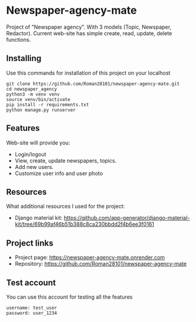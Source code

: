 # Newspaper-agency-mate

Project of "Newspaper agency". With 3 models (Topic, Newspaper, Redactor). Current web-site has simple create, read, update, delete functions.


## Installing

Use this commands for installation of this project on your localhost

```shell
git clone https://github.com/Roman28101/newspaper-agency-mate.git
cd newspaper_agency
python3 -m venv venv
source venv/bin/activate
pip install -r requirements.txt
python manage.py runserver
```



## Features

Web-site will provide you:
* Login/logout 
* View, create, update newspapers, topics.
* Add new users.
* Customize user info and user photo







## Resources

What additional resources I used for the project:
- Django material kit: https://github.com/app-generator/django-material-kit/tree/69b99af46b51b388c8ca230bbdd2f4b6ee3f0161

## Project links

- Project page: https://newspaper-agency-mate.onrender.com
- Repository: https://github.com/Roman28101/newspaper-agency-mate



## Test account

You can use this account for testing all the features
```shell
username: test_user
password: user_1234
```
